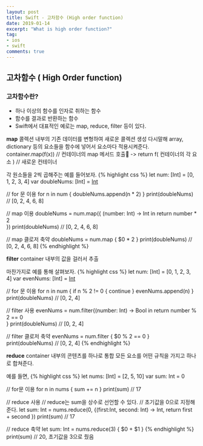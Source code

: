 ```yaml
---
layout: post
title: Swift - 고차함수 (High order function)
date: 2019-01-14
excerpt: "What is high order function?"
tag:
- ios
- swift
comments: true
---
```



## 고차함수 ( High Order function)

### 고차함수란?

- 하나 이상의 함수를 인자로 취하는 함수
- 함수를 결과로 반환하는 함수 
- Swift에서 대표적인 예로는 map, reduce, filter 등이 있다.

**map**
콜렉션 내부의 기존 데이터를 변형하여 새로운 콜렉션 생성
다시말해  array, dictionary 등의 요소들을 함수에 넣어서 요소마다 적용시켜준다.
container.map(f(x))	// 컨테이너의 map 메서드 호출
-> return f( 컨테이너의 각 요소 ) // 새로운 컨테이너

각 원소들을 2씩 곱해주는 예를 들어보자.
{% highlight css %}
let num: [Int] = [0, 1, 2, 3, 4]
var doubleNums: [Int] = [Int]()

// for 문 이용
for n in num {
	doubleNums.append(n * 2)
}
print(doubleNums)	// [0, 2, 4, 6, 8]

// map 이용
doubleNums = num.map({ (number: Int) -> Int in 
	return number * 2	
})
print(doubleNums)	// [0, 2, 4, 6, 8]

// map 클로저 축약
doubleNums = num.map { $0 * 2 }
print(doubleNums)	// [0, 2, 4, 6, 8]
{% endhighlight %}


**filter**
container 내부의 값을 걸러서 추출

마찬가지로 예를 통해 살펴보자.
{% highlight css %}
let num: [Int] = [0, 1, 2, 3, 4]
var evenNums: [Int] = [Int]()

// for 문 이용
for n in num {
	if n % 2 != 0 { continue }
	evenNums.append(n)
}
print(doubleNums)	// [0, 2, 4]

// filter 사용
evenNums = num.filter{(number: Int) -> Bool in
	return number % 2 == 0	
}
print(doubleNums)	// [0, 2, 4]

// filter 클로저 축약
evenNums = num.filter { $0 % 2 == 0 }
print(doubleNums)	// [0, 2, 4]
{% endhighlight %}

**reduce**
container 내부의 콘텐츠를 하나로 통합
모든 요소를 어떤 규칙을 가지고 하나로 합쳐준다.

예를 들면,
{% highlight css %}
let nums: [Int] = [2, 5, 10]
var sum: Int = 0

// for문 이용
for n in nums {
	sum += n 
}
print(sum) 	// 17

// reduce 사용
// reduce는 sum을 상수로 선언할 수 있다.
// 초기값을 0으로 지정해준다.
let sum: Int = nums.reduce(0, {(first:Int, second: Int) -> Int, 
	return first + second
})
print(sum) 	// 17

// reduce 축약
let sum: Int = nums.reduce(3) {  $0 + $1 }
{% endhighlight %}
print(sum)	// 20, 초기값을 3으로 줬음